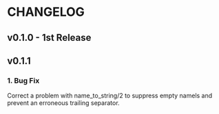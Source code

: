 # CHANGELOG

## v0.1.0 - 1st Release

## v0.1.1

### 1. Bug Fix

Correct a problem with name\_to\_string/2 to suppress empty namels
and prevent an erroneous trailing separator.
